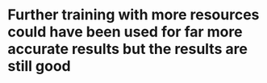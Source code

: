 # Further training with more resources could have been used for far more accurate results but the results are still good
